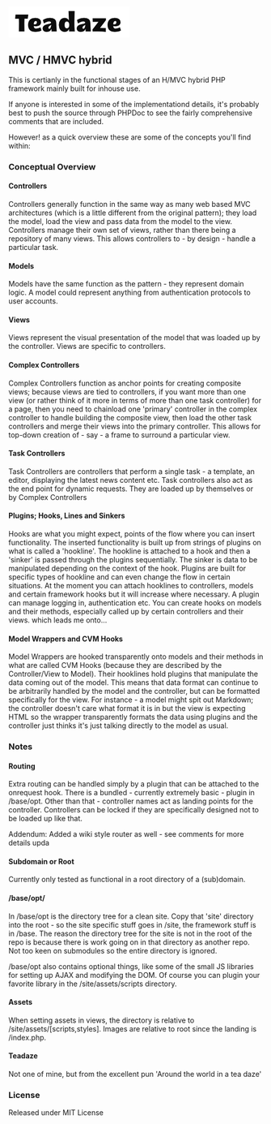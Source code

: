 ![](base/opt/assets/teadaze.png?raw=true)
## MVC / HMVC hybrid

This is certianly in the functional stages of an H/MVC hybrid PHP framework mainly built for inhouse use.

If anyone is interested in some of the implementationd details, it's probably best to push the source through PHPDoc to see the fairly comprehensive comments that are included.

However! as a quick overview these are some of the concepts you'll find within:


### Conceptual Overview

#### Controllers

Controllers generally function in the same way as many web based MVC architectures (which is a little different from the original pattern); they load the model, load the view and pass data from the model to the view. Controllers manage their own set of views, rather than there being a repository of many views. This allows controllers to - by design - handle a particular task.

#### Models

Models have the same function as the pattern - they represent domain logic. A model could represent anything from authentication protocols to user accounts.

#### Views

Views represent the visual presentation of the model that was loaded up by the controller. Views are specific to controllers.

#### Complex Controllers

Complex Controllers function as anchor points for creating composite views; because views are tied to controllers, if you want more than one view (or rather think of it more in terms of more than one task controller) for a page, then you need to chainload one 'primary' controller in the complex controller to handle building the composite view, then load the other task controllers and merge their views into the primary controller. This allows for top-down creation of - say - a frame to surround a particular view.

#### Task Controllers

Task Controllers are controllers that perform a single task - a template, an editor, displaying the latest news content etc. Task controllers also act as the end point for dynamic requests. They are loaded up by themselves or by Complex Controllers

#### Plugins; Hooks, Lines and Sinkers

Hooks are what you might expect, points of the flow where you can insert functionality. The inserted functionality is built up from strings of plugins on what is called a 'hookline'. The hookline is attached to a hook and then a 'sinker' is passed through the plugins sequentially. The sinker is data to be manipulated depending on the context of the hook. Plugins are built for specific types of hookline and can even change the flow in certain situations. At the moment you can attach hooklines to controllers, models and certain framework hooks but it will increase where necessary. A plugin can manage logging in, authentication etc. You can create hooks on models and their methods, especially called up by certain controllers and their views. which leads me onto...

#### Model Wrappers and CVM Hooks

Model Wrappers are hooked transparently onto models and their methods in what are called CVM Hooks (because they are described by the Controller/View to Model). Their hooklines hold plugins that manipulate the data coming out of the model. This means that data format can continue to be arbitrarily handled by the model and the controller, but can be formatted specifically for the view. For instance - a model might spit out Markdown; the controller doesn't care what format it is in but the view is expecting HTML so the wrapper transparently formats the data using plugins and the controller just thinks it's just talking directly to the model as usual.



### Notes

#### Routing

Extra routing can be handled simply by a plugin that can be attached to the onrequest hook. There is a bundled - currently extremely basic - plugin in /base/opt. Other than that - controller names act as landing points for the controller. Controllers can be locked if they are specifically designed not to be loaded up like that.

Addendum: Added a wiki style router as well -  see comments for more details
upda

#### Subdomain or Root

Currently only tested as functional in a root directory of a (sub)domain.

#### /base/opt/

In /base/opt is the directory tree for a clean site. Copy that 'site' directory into the root - so the site specific stuff goes in /site, the framework stuff is in /base. The reason the directory tree for the site is not in the root of the repo is because there is work going on in that directory as another repo. Not too keen on submodules so the entire directory is ignored.

/base/opt also contains optional things, like some of the small JS libraries for setting up AJAX and modifying the DOM. Of course you can plugin your favorite library in the /site/assets/scripts directory.

#### Assets

When setting assets in views, the directory is relative to /site/assets/[scripts,styles]. Images are relative to root since the landing is /index.php.

#### Teadaze

Not one of mine, but from the excellent pun 'Around the world in a tea daze'


### License

Released under MIT License
